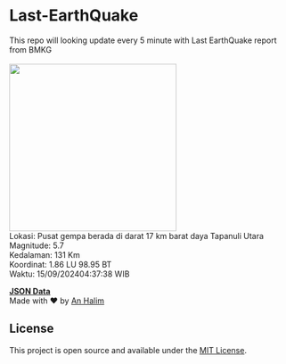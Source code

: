 # Last-EarthQuake
This repo will looking update every 5 minute with Last EarthQuake report from BMKG
<br>
<br>
<img src="https://static.bmkg.go.id/20240915043738.mmi.jpg" width="300"/>
<br>
Lokasi: Pusat gempa berada di darat 17 km barat daya Tapanuli Utara <br>
Magnitude: 5.7 <br>
Kedalaman: 131 Km <br>
Koordinat: 1.86 LU 98.95 BT <br>
Waktu: 15/09/202404:37:38 WIB <br>

<a href="./data/data.json">**JSON Data**</a>
<br>
Made with ❤️ by <a href="https://github.com/an-halim">An Halim</a>
## License

This project is open source and available under the [MIT License](LICENSE).
